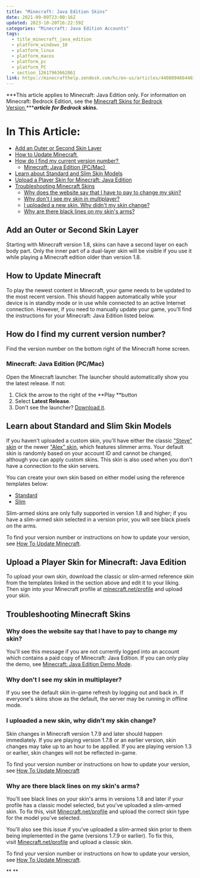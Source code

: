 ```yaml
---
title: "Minecraft: Java Edition Skins"
date: 2021-09-09T23:00:16Z
updated: 2023-10-20T16:22:59Z
categories: "Minecraft: Java Edition Accounts"
tags:
  - title_minecraft_java_edition
  - platform_windows_10
  - platform_linux
  - platform_macos
  - platform_pc
  - platform_PC
  - section_12617963662861
link: https://minecrafthelp.zendesk.com/hc/en-us/articles/4408894664461-Minecraft-Java-Edition-Skins
---
```


***This article applies to Minecraft: Java Edition only. For information on Minecraft: Bedrock Edition, see the [Minecraft Skins for Bedrock Version](https://help.minecraft.net/hc/en-us/articles/4408902716557-Minecraft-Skins-for-Bedrock-Versions-)[ ](https://help.minecraft.net/hc/en-us/articles/4408902716557-Minecraft-Skins-for-Bedrock-Versions-)******article for Bedrock skins.***

# In This Article:

-   [Add an Outer or Second Skin Layer](https://minecrafthelp.zendesk.com/hc/en-us/articles/4408894664461-Minecraft-Java-Edition-Skins#h_01GEQADKB1QVMZX9SMR85VZVZ4)
-   [How to Update Minecraft ](https://minecrafthelp.zendesk.com/hc/en-us/articles/4408894664461-Minecraft-Java-Edition-Skins#h_01FG23G9KBQWK9CFPD90V0DYN9)
-   [How do I find my current version number? ](https://minecrafthelp.zendesk.com/hc/en-us/articles/4408894664461-Minecraft-Java-Edition-Skins#h_01GEQADWRBCY9GC6CF6PVACCSQ)
    -   [Minecraft: Java Edition (PC/Mac) ](https://minecrafthelp.zendesk.com/hc/en-us/articles/4408894664461-Minecraft-Java-Edition-Skins#h_01GEQAE23BMBJ5DM1SGG8M1DGD)
-   [Learn about Standard and Slim Skin Models](https://minecrafthelp.zendesk.com/hc/en-us/articles/4408894664461-Minecraft-Java-Edition-Skins#h_01GEQAE90AKCZDRFN2M0YQQ9FR)
-   [Upload a Player Skin for Minecraft: Java Edition](https://minecrafthelp.zendesk.com/hc/en-us/articles/4408894664461-Minecraft-Java-Edition-Skins#h_01GEQAEEEPCJP36WXBVXS61BQG)
-   [Troubleshooting Minecraft Skins](https://minecrafthelp.zendesk.com/hc/en-us/articles/4408894664461-Minecraft-Java-Edition-Skins#h_01GEQAEKRS5K2XK319SDH0P7RX)
    -   [Why does the website say that I have to pay to change my skin?](https://minecrafthelp.zendesk.com/hc/en-us/articles/4408894664461-Minecraft-Java-Edition-Skins#h_01GEQAESTB5FDRR3JJCV4VRE15)
    -   [Why don\'t I see my skin in multiplayer?](https://minecrafthelp.zendesk.com/hc/en-us/articles/4408894664461-Minecraft-Java-Edition-Skins#h_01GEQAF41CMS0Q8X9E3J13GQTK)
    -   [I uploaded a new skin. Why didn't my skin change?](https://minecrafthelp.zendesk.com/hc/en-us/articles/4408894664461-Minecraft-Java-Edition-Skins#h_01GEQAF9JGPZ95M37AYHCFGHBJ)
    -   [Why are there black lines on my skin\'s arms?](https://minecrafthelp.zendesk.com/hc/en-us/articles/4408894664461-Minecraft-Java-Edition-Skins#h_01GEQAFJ9S9XFP6AF7AB5F5N59)

## Add an Outer or Second Skin Layer

Starting with Minecraft version 1.8, skins can have a second layer on each body part. Only the inner part of a dual-layer skin will be visible if you use it while playing a Minecraft edition older than version 1.8.

## How to Update Minecraft 

To play the newest content in Minecraft, your game needs to be updated to the most recent version. This should happen automatically while your device is in standby mode or in use while connected to an active Internet connection. However, if you need to manually update your game, you'll find the instructions for your Minecraft: Java Edition listed below.  

## How do I find my current version number? 

Find the version number on the bottom right of the Minecraft home screen. 

### Minecraft: Java Edition (PC/Mac) 

Open the Minecraft launcher. The launcher should automatically show you the latest release. If not:

1.  Click the arrow to the right of the **Play **button
2.  Select **Latest Release**.
3.  Don't see the launcher? [Download it](https://www.minecraft.net/en-us/download).

## Learn about Standard and Slim Skin Models

If you haven't uploaded a custom skin, you\'ll have either the classic [\"Steve\" skin](http://assets.mojang.com/SkinTemplates/steve.png) or the newer [\"Alex\" skin](http://assets.mojang.com/SkinTemplates/alex.png), which features slimmer arms. Your default skin is randomly based on your account ID and cannot be changed, although you can apply custom skins. This skin is also used when you don\'t have a connection to the skin servers.

You can create your own skin based on either model using the reference templates below:

-   [Standard](http://assets.mojang.com/SkinTemplates/4px_reference.png)
-   [Slim](http://assets.mojang.com/SkinTemplates/3px_reference.png)

Slim-armed skins are only fully supported in version 1.8 and higher; if you have a slim-armed skin selected in a version prior, you will see black pixels on the arms.

To find your version number or instructions on how to update your version, see [How To Update Minecraft](https://minecrafthelp.zendesk.com/hc/en-us/articles/4408894664461-Minecraft-Java-Edition-Skins#h_01FG23G9KBQWK9CFPD90V0DYN9).

## Upload a Player Skin for Minecraft: Java Edition

To upload your own skin, download the classic or slim-armed reference skin from the templates linked in the section above and edit it to your liking. Then sign into your Minecraft profile at [minecraft.net/profile](https://minecraft.net/profile) and upload your skin.

## Troubleshooting Minecraft Skins

### Why does the website say that I have to pay to change my skin?

You'll see this message if you are not currently logged into an account which contains a paid copy of Minecraft: Java Edition. If you can only play the demo, see [Minecraft: Java Edition Demo Mode](https://help.minecraft.net/hc/en-us/articles/4408948974989-Minecraft-Java-Edition-Demo-Mode-).

### Why don\'t I see my skin in multiplayer?

If you see the default skin in-game refresh by logging out and back in. If everyone\'s skins show as the default, the server may be running in offline mode.

### I uploaded a new skin, why didn't my skin change?

Skin changes in Minecraft version 1.7.9 and later should happen immediately. If you are playing version 1.7.8 or an earlier version, skin changes may take up to an hour to be applied. If you are playing version 1.3 or earlier, skin changes will not be reflected in-game. 

To find your version number or instructions on how to update your version, see [How To Update Minecraft](https://minecrafthelp.zendesk.com/hc/en-us/articles/4408894664461-Minecraft-Java-Edition-Skins#h_01FG23G9KBQWK9CFPD90V0DYN9)

### Why are there black lines on my skin\'s arms?

You\'ll see black lines on your skin's arms in versions 1.8 and later if your profile has a classic model selected, but you\'ve uploaded a slim-armed skin. To fix this, visit [Minecraft.net/profile](https://minecraft.net/profile) and upload the correct skin type for the model you\'ve selected.

You\'ll also see this issue if you\'ve uploaded a slim-armed skin prior to them being implemented in the game (versions 1.7.9 or earlier). To fix this, visit [Minecraft.net/profile](https://minecraft.net/profile) and upload a classic skin.

To find your version number or instructions on how to update your version, see [How To Update Minecraft](https://minecrafthelp.zendesk.com/hc/en-us/articles/4408894664461-Minecraft-Java-Edition-Skins#h_01FG23G9KBQWK9CFPD90V0DYN9).

** **
